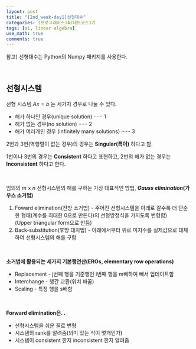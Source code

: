 ```yaml
---
layout: post
title: "[2nd_week-day1]선형대수"
categories: (프로그래머스)Ai데브코스1기
tags: [ai, linear algebra]
use_math: true
comments: true
---
```


참고) 선형대수는 Python의 Numpy 패키지를 사용한다.

<br>

## 선형시스템

선형 시스템 $Ax = b$ 는 세가지 경우로 나눌 수 있다.

- 해가 하나인 경우(unique solution) ······ 1
- 해가 없는 경우(no solution) ······ 2
- 해가 여러개인 경우 (infinitely many solutions) ······ 3

2번과 3번(역행렬이 없는 경우)의 경우는 **Singular(특이)** 하다고 함.

1번이나 3번의 경우는 **Consistent** 하다고 표현하고, 2번의 해가 없는 경우는 **Inconsistent** 하다고 한다.

<br>

임의의 $m×n$ 선형시스템의 해를 구하는 가장 대표적인 방법, **_Gauss elimination_(가우스 소거법)**

1. Foward elimination(전방 소거법) - 주어진 선형시스템을 아래로 갈수록 더 단순한 형태(계수를 최대한 0으로 만든다)의 선형방정식을 가지도록 변형함)<br>(Upper triangular form으로 만듬)
2. Back-substitution(후방 대치법) - 아래에서부터 위로 미지수를 실제값으로 대체하여 선형시스템의 해를 구함

<br>

**소거법에 활용되는 세가지 기본행연산(EROs, elementary row operations)**

- Replacement - j번째 행을 기준행인 i번째 행을 m배하여 빼서 업데이트함
- Interchange - 행간 교환(위치 바꿈)
- Scaling - 특정 행을 s배함

<br>

**Forward elimination은. .**

- 선형시스템을 쉬운 꼴로 변형
- 시스템의 rank를 알려줌(의미 있는 식이 몇개인가)
- 시스템이 consistent 한지 inconsistent 한지 알려줌

<br>
